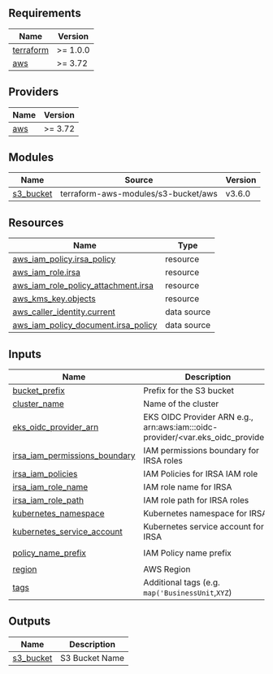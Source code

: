 ## Requirements

| Name | Version |
|------|---------|
| <a name="requirement_terraform"></a> [terraform](#requirement\_terraform) | >= 1.0.0 |
| <a name="requirement_aws"></a> [aws](#requirement\_aws) | >= 3.72 |

## Providers

| Name | Version |
|------|---------|
| <a name="provider_aws"></a> [aws](#provider\_aws) | >= 3.72 |

## Modules

| Name | Source | Version |
|------|--------|---------|
| <a name="module_s3_bucket"></a> [s3\_bucket](#module\_s3\_bucket) | terraform-aws-modules/s3-bucket/aws | v3.6.0 |

## Resources

| Name | Type |
|------|------|
| [aws_iam_policy.irsa_policy](https://registry.terraform.io/providers/hashicorp/aws/latest/docs/resources/iam_policy) | resource |
| [aws_iam_role.irsa](https://registry.terraform.io/providers/hashicorp/aws/latest/docs/resources/iam_role) | resource |
| [aws_iam_role_policy_attachment.irsa](https://registry.terraform.io/providers/hashicorp/aws/latest/docs/resources/iam_role_policy_attachment) | resource |
| [aws_kms_key.objects](https://registry.terraform.io/providers/hashicorp/aws/latest/docs/resources/kms_key) | resource |
| [aws_caller_identity.current](https://registry.terraform.io/providers/hashicorp/aws/latest/docs/data-sources/caller_identity) | data source |
| [aws_iam_policy_document.irsa_policy](https://registry.terraform.io/providers/hashicorp/aws/latest/docs/data-sources/iam_policy_document) | data source |

## Inputs

| Name | Description | Type | Default | Required |
|------|-------------|------|---------|:--------:|
| <a name="input_bucket_prefix"></a> [bucket\_prefix](#input\_bucket\_prefix) | Prefix for the S3 bucket | `string` | `"bigbang"` | no |
| <a name="input_cluster_name"></a> [cluster\_name](#input\_cluster\_name) | Name of the cluster | `string` | `""` | no |
| <a name="input_eks_oidc_provider_arn"></a> [eks\_oidc\_provider\_arn](#input\_eks\_oidc\_provider\_arn) | EKS OIDC Provider ARN e.g., arn:aws:iam::<ACCOUNT-ID>:oidc-provider/<var.eks\_oidc\_provider> | `string` | n/a | yes |
| <a name="input_irsa_iam_permissions_boundary"></a> [irsa\_iam\_permissions\_boundary](#input\_irsa\_iam\_permissions\_boundary) | IAM permissions boundary for IRSA roles | `string` | `""` | no |
| <a name="input_irsa_iam_policies"></a> [irsa\_iam\_policies](#input\_irsa\_iam\_policies) | IAM Policies for IRSA IAM role | `list(string)` | `[]` | no |
| <a name="input_irsa_iam_role_name"></a> [irsa\_iam\_role\_name](#input\_irsa\_iam\_role\_name) | IAM role name for IRSA | `string` | `""` | no |
| <a name="input_irsa_iam_role_path"></a> [irsa\_iam\_role\_path](#input\_irsa\_iam\_role\_path) | IAM role path for IRSA roles | `string` | `"/"` | no |
| <a name="input_kubernetes_namespace"></a> [kubernetes\_namespace](#input\_kubernetes\_namespace) | Kubernetes namespace for IRSA | `string` | `"default"` | no |
| <a name="input_kubernetes_service_account"></a> [kubernetes\_service\_account](#input\_kubernetes\_service\_account) | Kubernetes service account for IRSA | `string` | `"default"` | no |
| <a name="input_policy_name_prefix"></a> [policy\_name\_prefix](#input\_policy\_name\_prefix) | IAM Policy name prefix | `string` | `"irsa-policy"` | no |
| <a name="input_region"></a> [region](#input\_region) | AWS Region | `string` | `""` | no |
| <a name="input_tags"></a> [tags](#input\_tags) | Additional tags (e.g. `map('BusinessUnit`,`XYZ`) | `map(string)` | `{}` | no |

## Outputs

| Name | Description |
|------|-------------|
| <a name="output_s3_bucket"></a> [s3\_bucket](#output\_s3\_bucket) | S3 Bucket Name |
